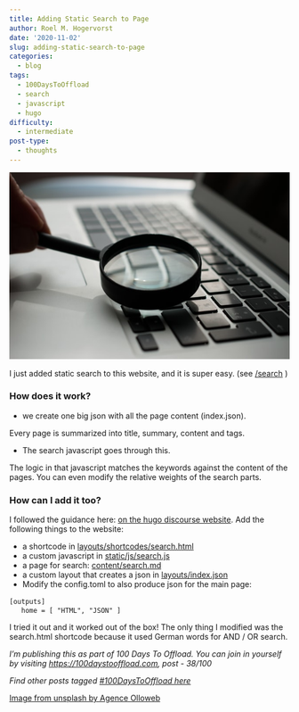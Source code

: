 ```yaml
---
title: Adding Static Search to Page
author: Roel M. Hogervorst
date: '2020-11-02'
slug: adding-static-search-to-page
categories:
  - blog
tags:
  - 100DaysToOffload
  - search
  - javascript
  - hugo
difficulty:
  - intermediate
post-type:
  - thoughts
---
```


![a loupe on a macbook, because why not](agence-olloweb-d9ILr-dbEdg-unsplash.jpg)

I just added static search to this website, and it is super easy. (see [/search](https://notes.rmhogervorst.nl/search) )

### How does it work?
* we create one big json with all the page content (index.json).

Every page is summarized into title, summary, content and tags. 

* The search javascript goes through this.

The logic in that javascript matches the keywords against the content of the pages. You can even modify the relative weights of the search parts.

### How can I add it too?
I followed the guidance here: [on the hugo discourse website](https://discourse.gohugo.io/t/a-simple-javascript-based-full-text-search-function/29119).
Add the following things to the website:

* a shortcode in [layouts/shortcodes/search.html](https://github.com/RMHogervorst/rwethereyet/tree/master/layouts/shortcodes/search.html)
* a custom javascript in [static/js/search.js ](https://github.com/RMHogervorst/rwethereyet/tree/master/static/js/search.js)
* a page for search: [content/search.md](https://github.com/RMHogervorst/rwethereyet/tree/master/content/search.md)
* a custom layout that creates a json in [layouts/index.json](https://github.com/RMHogervorst/rwethereyet/tree/master/layouts/index.json)
* Modify the config.toml to also produce json for the main page:
```
[outputs]
   home = [ "HTML", "JSON" ]
```

I tried it out and it worked out of the box! The only thing
I modified was the search.html shortcode because it used German words for AND / OR search.


*I’m publishing this as part of 100 Days To Offload. You can join in yourself by visiting https://100daystooffload.com, post - 38/100*

*Find other posts tagged  [#100DaysToOffload here](https://notes.rmhogervorst.nl/tags/100DaysToOffload/)*

[Image from unsplash by Agence Olloweb](https://unsplash.com/photos/d9ILr-dbEdg)
